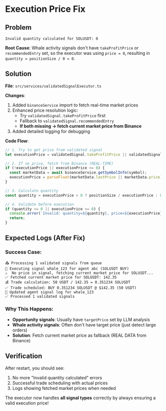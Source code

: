# Execution Price Fix

## Problem
```
Invalid quantity calculated for SOLUSDT: 0
```

**Root Cause**: Whale activity signals don't have `takeProfitPrice` or `recommendedEntry` set, so the executor was using `price = 0`, resulting in `quantity = positionSize / 0 = 0`.

## Solution

**File**: `src/services/validatedSignalExecutor.ts`

**Changes**:
1. Added `binanceService` import to fetch real-time market prices
2. Enhanced price resolution logic:
   - Try `validatedSignal.takeProfitPrice` first
   - Fallback to `validatedSignal.recommendedEntry`
   - **If both missing → fetch current market price from Binance**
3. Added detailed logging for debugging

**Code Flow**:
```typescript
// 1. Try to get price from validated signal
let executionPrice = validatedSignal.takeProfitPrice || validatedSignal.recommendedEntry;

// 2. If no price, fetch from Binance (REAL-TIME)
if (!executionPrice || executionPrice <= 0) {
  const marketData = await binanceService.getSymbolInfo(symbol);
  executionPrice = parseFloat(marketData.lastPrice || marketData.price);
}

// 3. Calculate quantity
const quantity = executionPrice > 0 ? positionSize / executionPrice : 0;

// 4. Validate before execution
if (quantity <= 0 || executionPrice <= 0) {
  console.error(`Invalid: quantity=${quantity}, price=${executionPrice}, positionSize=${positionSize}`);
  return;
}
```

## Expected Logs (After Fix)

### Success Case:
```
📤 Processing 1 validated signals from queue
🎯 Executing signal whale_123 for agent abc (SOLUSDT BUY)
⚠️  No price in signal, fetching current market price for SOLUSDT...
✅ Fetched current market price for SOLUSDT: 142.35
💰 Trade calculation: 50 USDT / 142.35 = 0.351234 SOLUSDT
✅ Trade scheduled: BUY 0.351234 SOLUSDT @ $142.35 (50 USDT)
📝 Updated agent signal log for whale_123
✅ Processed 1 validated signals
```

### Why This Happens:
- **Opportunity signals**: Usually have `targetPrice` set by LLM analysis
- **Whale activity signals**: Often don't have target price (just detect large orders)
- **Solution**: Fetch current market price as fallback (REAL DATA from Binance)

## Verification

After restart, you should see:
1. No more "Invalid quantity calculated" errors
2. Successful trade scheduling with actual prices
3. Logs showing fetched market prices when needed

The executor now handles **all signal types** correctly by always ensuring a valid execution price!

